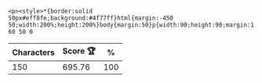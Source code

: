 `<p><style>*{border:solid 50px#eff8fe;background:#4f77ff}html{margin:-450 50;width:200%;height:200%}body{margin:50}p{width:90;height:90;margin:160 50 0`

| Characters | Score 🏆 | %   |
| ---------- | -------- | --- |
| 150        | 695.76   | 100 |
